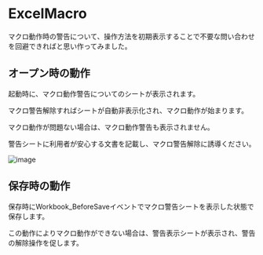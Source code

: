 # ExcelMacro
マクロ動作時の警告について、操作方法を初期表示することで不要な問い合わせを回避できればと思い作ってみました。

## オープン時の動作

起動時に、マクロ動作警告についてのシートが表示されます。

マクロ警告解除すればシートが自動非表示化され、マクロ動作が始まります。

マクロ動作が問題ない場合は、マクロ動作警告も表示されません。

警告シートに利用者が安心する文書を記載し、マクロ警告解除に誘導ください。

![image](https://github.com/user-attachments/assets/4e258972-fada-4058-bfae-b3f65a1322c4)

## 保存時の動作

保存時にWorkbook_BeforeSaveイベントでマクロ警告シートを表示した状態で保存します。

この動作によりマクロ動作ができない場合は、警告表示シートが表示され、警告の解除操作を促します。

